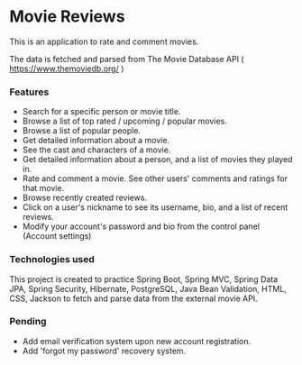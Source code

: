 # Movie Reviews
This is an application to rate and comment movies.

The data is fetched and parsed from The Movie Database API ( https://www.themoviedb.org/ )

### Features
- Search for a specific person or movie title.
- Browse a list of top rated / upcoming / popular movies.
- Browse a list of popular people.
- Get detailed information about a movie.
- See the cast and characters of a movie.
- Get detailed information about a person, and a list of movies they played in.
- Rate and comment a movie. See other users' comments and ratings for that movie.
- Browse recently created reviews.
- Click on a user's nickname to see its username, bio, and a list of recent reviews.
- Modify your account's password and bio from the control panel (Account settings)

### Technologies used
This project is created to practice Spring Boot, Spring MVC, Spring Data JPA, Spring Security, Hibernate, PostgreSQL, Java Bean Validation, HTML, CSS, Jackson to fetch and parse data from the external movie API.

### Pending
- Add email verification system upon new account registration.
- Add 'forgot my password' recovery system.